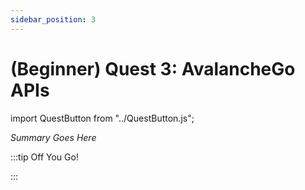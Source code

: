 ```yaml
---
sidebar_position: 3
---
```


# (Beginner) Quest 3: AvalancheGo APIs
import QuestButton from "../QuestButton.js";

_Summary Goes Here_

:::tip Off You Go!

<QuestButton text="Quest" />

:::

